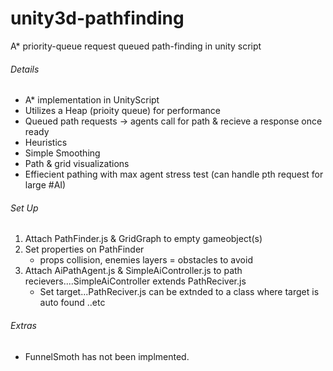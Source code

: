 # unity3d-pathfinding
A* priority-queue request queued path-finding in unity script

###### Details
* A* implementation in UnityScript 
* Utilizes a Heap (prioity queue) for performance 
* Queued path requests -> agents call for path & recieve a response once ready
* Heuristics 
* Simple Smoothing 
* Path & grid visualizations
* Effiecient pathing with max agent stress test (can handle pth request for large #AI)

###### Set Up
1. Attach PathFinder.js & GridGraph to empty gameobject(s)
2. Set properties on PathFinder 
    * props collision, enemies layers = obstacles to avoid
3. Attach AiPathAgent.js & SimpleAiController.js to path recievers....SimpleAiController extends PathReciver.js 
    * Set target...PathReciver.js can be extnded to a class where target is auto found ..etc 

###### Extras
* FunnelSmoth has not been implmented.